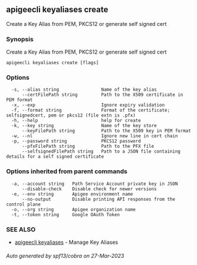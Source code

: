 ## apigeecli keyaliases create

Create a Key Alias from PEM, PKCS12 or generate self signed cert

### Synopsis

Create a Key Alias from PEM, PKCS12 or generate self signed cert

```
apigeecli keyaliases create [flags]
```

### Options

```
  -s, --alias string                Name of the key alias
      --certFilePath string         Path to the X509 certificate in PEM format
  -x, --exp                         Ignore expiry validation
  -f, --format string               Format of the certificate; selfsignedcert, pem or pkcs12 (file extn is .pfx)
  -h, --help                        help for create
  -k, --key string                  Name of the key store
      --keyFilePath string          Path to the X509 key in PEM format
  -w, --nl                          Ignore new line in cert chain
  -p, --password string             PKCS12 password
      --pfxFilePath string          Path to the PFX file
      --selfsignedFilePath string   Path to a JSON file containing details for a self signed certificate
```

### Options inherited from parent commands

```
  -a, --account string   Path Service Account private key in JSON
      --disable-check    Disable check for newer versions
  -e, --env string       Apigee environment name
      --no-output        Disable printing API responses from the control plane
  -o, --org string       Apigee organization name
  -t, --token string     Google OAuth Token
```

### SEE ALSO

* [apigeecli keyaliases](apigeecli_keyaliases.md)	 - Manage Key Aliases

###### Auto generated by spf13/cobra on 27-Mar-2023

